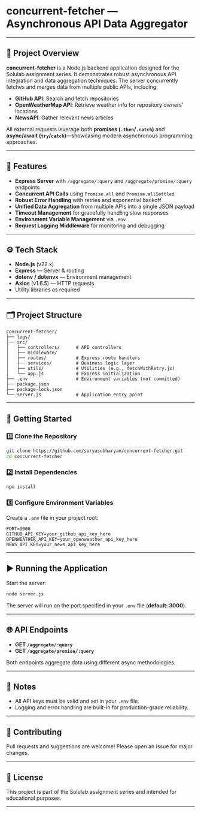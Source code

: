 # concurrent-fetcher — Asynchronous API Data Aggregator

---

## 📝 Project Overview

**concurrent-fetcher** is a Node.js backend application designed for the Solulab assignment series. It demonstrates robust asynchronous API integration and data aggregation techniques. The server concurrently fetches and merges data from multiple public APIs, including:

- **GitHub API**: Search and fetch repositories
- **OpenWeatherMap API**: Retrieve weather info for repository owners' locations
- **NewsAPI**: Gather relevant news articles

All external requests leverage both **promises (`.then`/`.catch`)** and **async/await (`try`/`catch`)**—showcasing modern asynchronous programming approaches.

---

## 🎯 Features

- **Express Server** with `/aggregate/:query` and `/aggregate/promise/:query` endpoints
- **Concurrent API Calls** using `Promise.all` and `Promise.allSettled`
- **Robust Error Handling** with retries and exponential backoff
- **Unified Data Aggregation** from multiple APIs into a single JSON payload
- **Timeout Management** for gracefully handling slow responses
- **Environment Variable Management** via `.env`
- **Request Logging Middleware** for monitoring and debugging

---

## ⚙️ Tech Stack

- **Node.js** (v22.x)
- **Express** — Server & routing
- **dotenv / dotenvx** — Environment management
- **Axios** (v1.6.5) — HTTP requests
- Utility libraries as required

---

## 🗂️ Project Structure

```plaintext
concurrent-fetcher/
├── logs/
├── src/
│   ├── controllers/      # API controllers
│   ├── middleware/
│   ├── routes/           # Express route handlers
│   ├── services/         # Business logic layer
│   ├── utils/            # Utilities (e.g., fetchWithRetry.js)
│   └── app.js            # Express initialization
├── .env                  # Environment variables (not committed)
├── package.json
├── package-lock.json
└── server.js             # Application entry point
```

---

## 🚀 Getting Started

### 1️⃣ Clone the Repository

```bash
git clone https://github.com/suryasubharyan/concurrent-fetcher.git
cd concurrent-fetcher
```

### 2️⃣ Install Dependencies

```bash
npm install
```

### 3️⃣ Configure Environment Variables

Create a `.env` file in your project root:

```
PORT=3000
GITHUB_API_KEY=your_github_api_key_here
OPENWEATHER_API_KEY=your_openweather_api_key_here
NEWS_API_KEY=your_news_api_key_here
```

---

## ▶️ Running the Application

Start the server:

```bash
node server.js
```

The server will run on the port specified in your `.env` file (**default: 3000**).

---

## 🌐 API Endpoints

- **GET `/aggregate/:query`**
- **GET `/aggregate/promise/:query`**

Both endpoints aggregate data using different async methodologies.

---

## 📢 Notes

- All API keys must be valid and set in your `.env` file.
- Logging and error handling are built-in for production-grade reliability.

---

## 🤝 Contributing

Pull requests and suggestions are welcome! Please open an issue for major changes.

---

## 📄 License

This project is part of the Solulab assignment series and intended for educational purposes.

---
